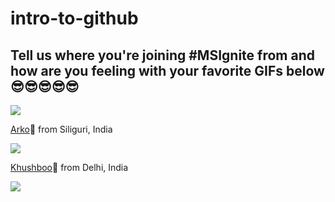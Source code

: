 # intro-to-github

## Tell us where you're joining #MSIgnite from and how are you feeling with your favorite GIFs below 😎😎😎😎😎
![](https://media.giphy.com/media/l41JK10Ccw26RV9PW/giphy.gif)

[Arko](https://twitter.com/arkodyutisaha)📍 from Siliguri, India 

![](https://media.giphy.com/media/11sBLVxNs7v6WA/giphy.gif)

[Khushboo](https://twitter.com/khushbooverma_)📍 from Delhi, India 

![](https://media.giphy.com/media/1n83ELMaoxNcnHoj7Q/giphy.gif)




